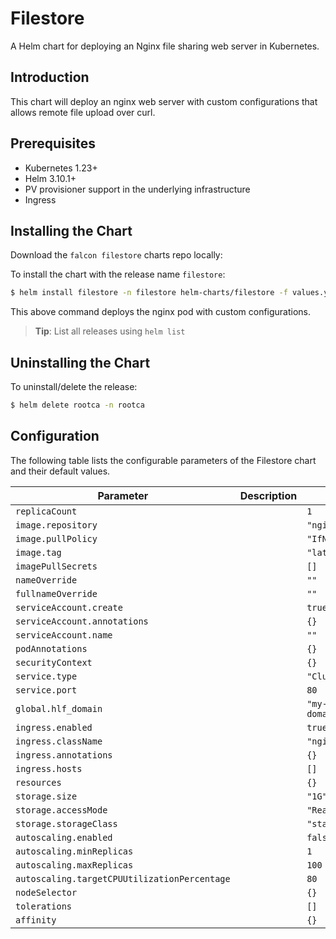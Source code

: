 Filestore
===========

A Helm chart for deploying an Nginx file sharing web server in Kubernetes.

## Introduction

This chart will deploy an nginx web server with custom configurations that allows remote file upload over curl.

## Prerequisites

- Kubernetes 1.23+
- Helm 3.10.1+
- PV provisioner support in the underlying infrastructure
- Ingress

## Installing the Chart

Download the `falcon filestore` charts repo locally:

To install the chart with the release name `filestore`:

```bash
$ helm install filestore -n filestore helm-charts/filestore -f values.yaml
```

This above command deploys the nginx pod with custom configurations.

> **Tip**: List all releases using `helm list`

## Uninstalling the Chart

To uninstall/delete the release:

```bash
$ helm delete rootca -n rootca
```

## Configuration

The following table lists the configurable parameters of the Filestore chart and their default values.

| Parameter                | Description             | Default        |
| ------------------------ | ----------------------- | -------------- |
| `replicaCount` |  | `1` |
| `image.repository` |  | `"nginx"` |
| `image.pullPolicy` |  | `"IfNotPresent"` |
| `image.tag` |  | `"latest"` |
| `imagePullSecrets` |  | `[]` |
| `nameOverride` |  | `""` |
| `fullnameOverride` |  | `""` |
| `serviceAccount.create` |  | `true` |
| `serviceAccount.annotations` |  | `{}` |
| `serviceAccount.name` |  | `""` |
| `podAnnotations` |  | `{}` |
| `securityContext` |  | `{}` |
| `service.type` |  | `"ClusterIP"` |
| `service.port` |  | `80` |
| `global.hlf_domain` |  | `"my-hlf-domain.com"` |
| `ingress.enabled` |  | `true` |
| `ingress.className` |  | `"nginx"` |
| `ingress.annotations` |  | `{}` |
| `ingress.hosts` |  | `[]` |
| `resources` |  | `{}` |
| `storage.size` |  | `"1G"` |
| `storage.accessMode` |  | `"ReadWriteOnce"` |
| `storage.storageClass` |  | `"standard"` |
| `autoscaling.enabled` |  | `false` |
| `autoscaling.minReplicas` |  | `1` |
| `autoscaling.maxReplicas` |  | `100` |
| `autoscaling.targetCPUUtilizationPercentage` |  | `80` |
| `nodeSelector` |  | `{}` |
| `tolerations` |  | `[]` |
| `affinity` |  | `{}` |
